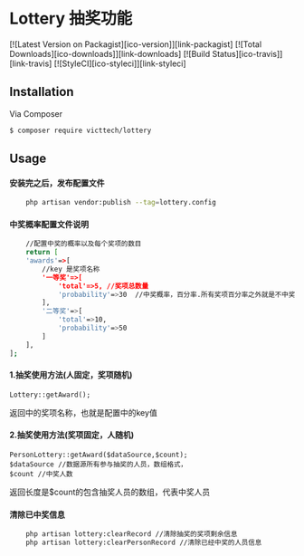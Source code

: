 # Lottery 抽奖功能

[![Latest Version on Packagist][ico-version]][link-packagist]
[![Total Downloads][ico-downloads]][link-downloads]
[![Build Status][ico-travis]][link-travis]
[![StyleCI][ico-styleci]][link-styleci]


## Installation

Via Composer

``` bash
$ composer require victtech/lottery
```

## Usage
#### 安装完之后，发布配置文件
``` bash
    php artisan vendor:publish --tag=lottery.config
```

#### 中奖概率配置文件说明

``` bash
    //配置中奖的概率以及每个奖项的数目
    return [
    'awards'=>[
        //key 是奖项名称
        '一等奖'=>[
            'total'=>5, //奖项总数量
            'probability'=>30  //中奖概率，百分率.所有奖项百分率之外就是不中奖概率
        ],
        '二等奖'=>[
            'total'=>10,
            'probability'=>50
        ]
    ],
];

```
#### 1.抽奖使用方法(人固定，奖项随机)
```phpregexp
Lottery::getAward();
```
返回中的奖项名称，也就是配置中的key值

#### 2.抽奖使用方法(奖项固定，人随机)
```phpregexp
PersonLottery::getAward($dataSource,$count);
$dataSource //数据源所有参与抽奖的人员，数组格式，
$count //中奖人数
```
返回长度是$count的包含抽奖人员的数组，代表中奖人员

#### 清除已中奖信息

```bash
    php artisan lottery:clearRecord //清除抽奖的奖项剩余信息
    php artisan lottery:clearPersonRecord //清除已经中奖的人员信息
```
